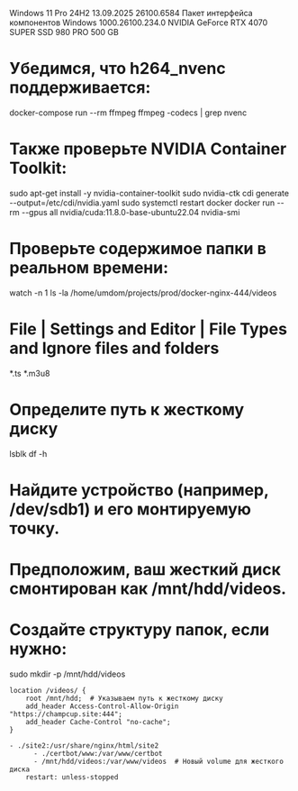 Windows 11 Pro
24H2
13.09.2025
26100.6584
Пакет интерфейса компонентов Windows 1000.26100.234.0
NVIDIA GeForce RTX 4070 SUPER
SSD 980 PRO 500 GB

# Убедимся, что h264_nvenc поддерживается:
docker-compose run --rm ffmpeg ffmpeg -codecs | grep nvenc


# Также проверьте NVIDIA Container Toolkit:
sudo apt-get install -y nvidia-container-toolkit
sudo nvidia-ctk cdi generate --output=/etc/cdi/nvidia.yaml
sudo systemctl restart docker
docker run --rm --gpus all nvidia/cuda:11.8.0-base-ubuntu22.04 nvidia-smi

# Проверьте содержимое папки в реальном времени:
watch -n 1 ls -la /home/umdom/projects/prod/docker-nginx-444/videos


# File | Settings  and  Editor | File Types  and   Ignore files and folders
*.ts
*.m3u8

# Определите путь к жесткому диску
lsblk
df -h

# Найдите устройство (например, /dev/sdb1) и его монтируемую точку.

# Предположим, ваш жесткий диск смонтирован как /mnt/hdd/videos.
# Создайте структуру папок, если нужно:
sudo mkdir -p /mnt/hdd/videos

```
location /videos/ {
    root /mnt/hdd;  # Указываем путь к жесткому диску
    add_header Access-Control-Allow-Origin "https://champcup.site:444";
    add_header Cache-Control "no-cache";
}

- ./site2:/usr/share/nginx/html/site2
      - ./certbot/www:/var/www/certbot
      - /mnt/hdd/videos:/var/www/videos  # Новый volume для жесткого диска
    restart: unless-stopped
```